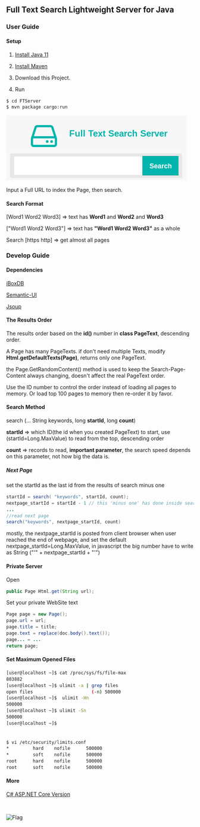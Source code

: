 ## Full Text Search Lightweight Server for Java


### User Guide


#### Setup

1. [Install Java 11](https://jdk.java.net/)

2. [Install Maven](https://maven.apache.org/)

3. Download this Project.

4. Run

```sh
$ cd FTServer
$ mvn package cargo:run
```


![](FTServer/src/main/webapp/css/fts.png)


Input a Full URL to index the Page, then search.


#### Search Format

[Word1 Word2 Word3] => text has **Word1** and **Word2** and **Word3**

["Word1 Word2 Word3"] => text has **"Word1 Word2 Word3"** as a whole

Search [https http] => get almost all pages



### Develop Guide

#### Dependencies

[iBoxDB](http://www.iboxdb.com)

[Semantic-UI](http://semantic-ui.com/)

[Jsoup](http://jsoup.org/)


#### The Results Order
The results order based on the **id()** number in **class PageText**,  descending order.

A Page has many PageTexts. if don't need multiple Texts, modify **Html.getDefaultTexts(Page)**, returns only one PageText.

the Page.GetRandomContent() method is used to keep the Search-Page-Content always changing, doesn't affect the real PageText order.

Use the ID number to control the order instead of loading all pages to memory. 
Or load top 100 pages to memory then re-order it by favor. 


#### Search Method
search (... String keywords, long **startId**, long **count**)

**startId** => which ID(the id when you created PageText) to start, 
use (startId=Long.MaxValue) to read from the top, descending order

**count** => records to read,  **important parameter**, the search speed depends on this parameter, not how big the data is.

##### Next Page
set the startId as the last id from the results of search minus one

```java
startId = search( "keywords", startId, count);
nextpage_startId = startId - 1 // this 'minus one' has done inside search()
...
//read next page
search("keywords", nextpage_startId, count)
```

mostly, the nextpage_startId is posted from client browser when user reached the end of webpage, 
and set the default nextpage_startId=Long.MaxValue, 
in javascript the big number have to write as String ("'" + nextpage_startId + "'")



#### Private Server
Open 
```java
public Page Html.get(String url);
```
Set your private WebSite text
```java
Page page = new Page();
page.url = url;
page.title = title;
page.text = replace(doc.body().text());
page... = ...
return page;
```

#### Set Maximum Opened Files

```sh
[user@localhost ~]$ cat /proc/sys/fs/file-max
803882
[user@localhost ~]$ ulimit -a | grep files
open files                      (-n) 500000
[user@localhost ~]$  ulimit -Hn
500000
[user@localhost ~]$ ulimit -Sn
500000
[user@localhost ~]$ 


$ vi /etc/security/limits.conf
*         hard    nofile      500000
*         soft    nofile      500000
root      hard    nofile      500000
root      soft    nofile      500000

```


#### More
[C# ASP.NET Core Version](https://github.com/iboxdb/ftserver-cs)



<br />

![Flag](https://s05.flagcounter.com/count2/Ep/bg_373737/txt_F2F2F2/border_373737/columns_2/maxflags_8/viewers_0/labels_0/pageviews_1/flags_0/percent_0/)




